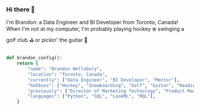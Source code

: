 ### Hi there 👋
I'm Brandon: a Data Engineer and BI Developer from Toronto, Canada! When I'm not at my computer, I'm probably playing hockey ❄️ swinging a golf club ⛳ or pickin' the guitar 🎸

```python 

def brandon_config(): 
    return { 
        "name": "Brandon Wellsbury", 
        "location": "Toronto, Canada", 
        "currently": ["Data Engineer", "BI Developer", "Mentor"], 
        "hobbies": ["Hockey", "Snowboarding", "Golf", "Guitar", "Reading"], 
        "previously": ["Director of Marketing Technology", "Product Manager", "Greenskeeper"], 
        "languages": ["Python", "SQL", "LookML", "MQL"], 
    }

```
